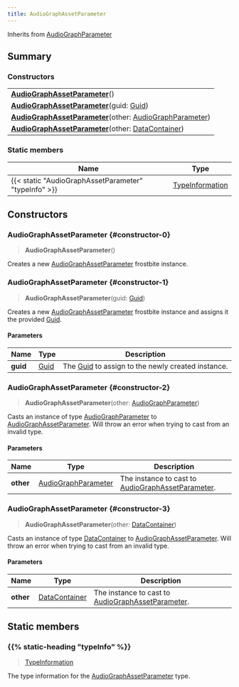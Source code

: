 ```yaml
---
title: AudioGraphAssetParameter
---
```


Inherits from 
[AudioGraphParameter](/vext/ref/fb/audiographparameter)

## Summary
### Constructors
| |
| ----------- |
| **[AudioGraphAssetParameter](#constructor-0)**() |
| **[AudioGraphAssetParameter](#constructor-1)**(guid: [Guid](/vext/ref/shared/class/guid)) |
| **[AudioGraphAssetParameter](#constructor-2)**(other: [AudioGraphParameter](/vext/ref/fb/audiographparameter)) |
| **[AudioGraphAssetParameter](#constructor-3)**(other: [DataContainer](/vext/ref/shared/class/datacontainer)) |

### Static members
| Name | Type |
| ---- | ---- |
| {{< static "AudioGraphAssetParameter" "typeInfo" >}} | [TypeInformation](/vext/ref/shared/class/typeinformation) |

## Constructors
### AudioGraphAssetParameter {#constructor-0}
> **AudioGraphAssetParameter**()

Creates a new [AudioGraphAssetParameter](/vext/ref/fb/audiographassetparameter) frostbite instance.

### AudioGraphAssetParameter {#constructor-1}
> **AudioGraphAssetParameter**(guid: [Guid](/vext/ref/shared/class/guid))

Creates a new [AudioGraphAssetParameter](/vext/ref/fb/audiographassetparameter) frostbite instance and assigns it the provided [Guid](/vext/ref/shared/class/guid).

#### Parameters
| Name | Type | Description |
| ---- | ---- | ----------- |
| **guid** | [Guid](/vext/ref/shared/class/guid) | The [Guid](/vext/ref/shared/class/guid) to assign to the newly created instance. |

### AudioGraphAssetParameter {#constructor-2}
> **AudioGraphAssetParameter**(other: [AudioGraphParameter](/vext/ref/fb/audiographparameter))

Casts an instance of type [AudioGraphParameter](/vext/ref/fb/audiographparameter) to [AudioGraphAssetParameter](/vext/ref/fb/audiographassetparameter). Will throw an error when trying to cast from an invalid type.

#### Parameters
| Name | Type | Description |
| ---- | ---- | ----------- |
| **other** | [AudioGraphParameter](/vext/ref/fb/audiographparameter) | The instance to cast to [AudioGraphAssetParameter](/vext/ref/fb/audiographassetparameter). |

### AudioGraphAssetParameter {#constructor-3}
> **AudioGraphAssetParameter**(other: [DataContainer](/vext/ref/shared/class/datacontainer))

Casts an instance of type [DataContainer](/vext/ref/shared/class/datacontainer) to [AudioGraphAssetParameter](/vext/ref/fb/audiographassetparameter). Will throw an error when trying to cast from an invalid type.

#### Parameters
| Name | Type | Description |
| ---- | ---- | ----------- |
| **other** | [DataContainer](/vext/ref/shared/class/datacontainer) | The instance to cast to [AudioGraphAssetParameter](/vext/ref/fb/audiographassetparameter). |

## Static members
### {{% static-heading "typeInfo" %}}
> [TypeInformation](/vext/ref/shared/class/typeinformation)

The type information for the [AudioGraphAssetParameter](/vext/ref/fb/audiographassetparameter) type.

